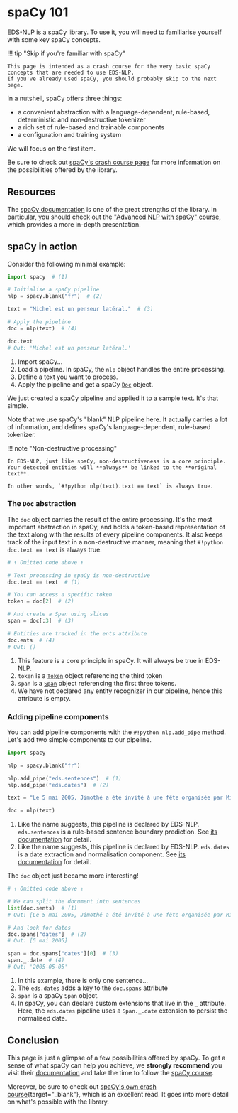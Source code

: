 # spaCy 101

EDS-NLP is a spaCy library. To use it, you will need to familiarise yourself with some key spaCy concepts.

!!! tip "Skip if you're familiar with spaCy"

    This page is intended as a crash course for the very basic spaCy concepts that are needed to use EDS-NLP.
    If you've already used spaCy, you should probably skip to the next page.

In a nutshell, spaCy offers three things:

- a convenient abstraction with a language-dependent, rule-based, deterministic and non-destructive tokenizer
- a rich set of rule-based and trainable components
- a configuration and training system

We will focus on the first item.

Be sure to check out [spaCy's crash course page](https://spacy.io/usage/spacy-101) for more information on the possibilities offered by the library.

## Resources

The [spaCy documentation](https://spacy.io/) is one of the great strengths of the library.
In particular, you should check out the ["Advanced NLP with spaCy" course](https://course.spacy.io/en/),
which provides a more in-depth presentation.

## spaCy in action

Consider the following minimal example:

```python
import spacy  # (1)

# Initialise a spaCy pipeline
nlp = spacy.blank("fr")  # (2)

text = "Michel est un penseur latéral."  # (3)

# Apply the pipeline
doc = nlp(text)  # (4)

doc.text
# Out: 'Michel est un penseur latéral.'
```

1.  Import spaCy...
2.  Load a pipeline. In spaCy, the `nlp` object handles the entire processing.
3.  Define a text you want to process.
4.  Apply the pipeline and get a spaCy [`Doc`](https://spacy.io/api/doc) object.

We just created a spaCy pipeline and applied it to a sample text. It's that simple.

Note that we use spaCy's "blank" NLP pipeline here.
It actually carries a lot of information,
and defines spaCy's language-dependent, rule-based tokenizer.

!!! note "Non-destructive processing"

    In EDS-NLP, just like spaCy, non-destructiveness is a core principle.
    Your detected entities will **always** be linked to the **original text**.

    In other words, `#!python nlp(text).text == text` is always true.

### The `Doc` abstraction

The `doc` object carries the result of the entire processing.
It's the most important abstraction in spaCy,
and holds a token-based representation of the text along with the results of every pipeline components.
It also keeps track of the input text in a non-destructive manner, meaning that
`#!python doc.text == text` is always true.

```python
# ↑ Omitted code above ↑

# Text processing in spaCy is non-destructive
doc.text == text  # (1)

# You can access a specific token
token = doc[2]  # (2)

# And create a Span using slices
span = doc[:3]  # (3)

# Entities are tracked in the ents attribute
doc.ents  # (4)
# Out: ()
```

1.  This feature is a core principle in spaCy. It will always be true in EDS-NLP.
2.  `token` is a [`Token`](https://spacy.io/api/token) object referencing the third token
3.  `span` is a [`Span`](https://spacy.io/api/span) object referencing the first three tokens.
4.  We have not declared any entity recognizer in our pipeline, hence this attribute is empty.

### Adding pipeline components

You can add pipeline components with the `#!python nlp.add_pipe` method. Let's add two simple components to our pipeline.

```python hl_lines="5-6"
import spacy

nlp = spacy.blank("fr")

nlp.add_pipe("eds.sentences")  # (1)
nlp.add_pipe("eds.dates")  # (2)

text = "Le 5 mai 2005, Jimothé a été invité à une fête organisée par Michel."

doc = nlp(text)
```

1. Like the name suggests, this pipeline is declared by EDS-NLP.
   `eds.sentences` is a rule-based sentence boundary prediction.
   See [its documentation](../pipelines/core/sentences.md) for detail.
2. Like the name suggests, this pipeline is declared by EDS-NLP.
   `eds.dates` is a date extraction and normalisation component.
   See [its documentation](../pipelines/misc/dates.md) for detail.

The `doc` object just became more interesting!

```python
# ↑ Omitted code above ↑

# We can split the document into sentences
list(doc.sents)  # (1)
# Out: [Le 5 mai 2005, Jimothé a été invité à une fête organisée par Michel.]

# And look for dates
doc.spans["dates"]  # (2)
# Out: [5 mai 2005]

span = doc.spans["dates"][0]  # (3)
span._.date  # (4)
# Out: '2005-05-05'
```

1. In this example, there is only one sentence...
2. The `eds.dates` adds a key to the `doc.spans` attribute
3. `span` is a spaCy `Span` object.
4. In spaCy, you can declare custom extensions that live in the `_` attribute.
   Here, the `eds.dates` pipeline uses a `Span._.date` extension to persist the normalised date.

## Conclusion

This page is just a glimpse of a few possibilities offered by spaCy. To get a sense of what spaCy can help you achieve,
we **strongly recommend** you visit their [documentation](https://spacy.io/)
and take the time to follow the [spaCy course](https://course.spacy.io/en/).

Moreover, be sure to check out [spaCy's own crash course](https://spacy.io/usage/spacy-101){target="\_blank"}, which is an excellent read.
It goes into more detail on what's possible with the library.
